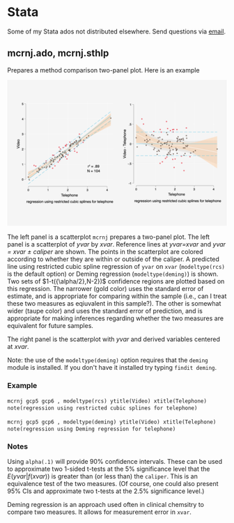# Stata
Some of my Stata ados not distributed elsewhere. Send questions via [email](mailto:rnjones@brown.edu).

## mcrnj.ado, mcrnj.sthlp
Prepares a method comparison two-panel plot. Here is an example

![](g2.png)

The left panel is a scatterplot `mcrnj` prepares a two-panel plot. The left panel is a scatterplot of *yvar* by *xvar*. Reference lines at *yvar=xvar* and *yvar = xvar ± caliper* are shown. The points in the scatterplot are colored according to whether they are within or outside of the caliper. A predicted line using restricted cubic spline regression of `yvar` on `xvar` (`modeltype(rcs)` is the default option) or Deming regression (`modeltype(deming)`) is shown. Two sets of $1-t({\alpha/2},N-2})$ confidence regions are plotted based on this regression. The narrower (gold color) uses the standard error of estimate, and is appropriate for comparing within the sample (i.e., can I treat these two measures as eqiuvalent in this sample?). The other is somewhat wider (taupe
color) and uses the standard error of prediction, and is appropriate for making inferences regarding whether the two measures are equivalent for future samples. 

The right panel is the scatterplot with *yvar* and derived variables centered at *xvar*. 

Note: the use of the `modeltype(deming)` option requires that the `deming` module is installed. If you don't have it installed try typing  `findit deming`.

### Example

```
mcrnj gcp5 gcp6 , modeltype(rcs) ytitle(Video) xtitle(Telephone) note(regression using restricted cubic splines for telephone)

mcrnj gcp5 gcp6 , modeltype(deming) ytitle(Video) xtitle(Telephone) note(regression using Deming regression for telephone)
```
### Notes

Using `alpha(.1)` will provide 90% confidence intervals. These can be used to approximate two 1-sided t-tests at the 5% significance level that the $E(yvar|f(xvar))$ is greater than (or less than) the `caliper`. This is an equivalence test of the two measures. (Of course, one could also present 95% CIs and approximate two t-tests at the 2.5% significance level.)

Deming regression is an approach used often in clinical chemsitry to compare two measures. It allows for measurement error in `xvar`. 






